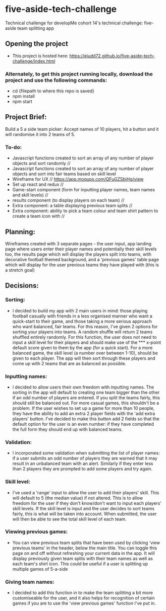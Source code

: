 # five-aside-tech-challenge
Technical challenge for developMe cohort 14's technical challenge: five-aside team splitting app

## Opening the project
- This project is hosted here: https://ejudd72.github.io/five-aside-tech-challenge/index.html 

 ### Alternately, to get this project running locally, download the project and use the following commands:
- cd {filepath to where this repo is saved}
- npm install 
- npm start 

## Project Brief: 
Build a 5 a side team picker: 
Accept names of 10 players, hit a button and it will randomise it into 2 teams of 5. 

### To-do: 
- Javascript functions created to sort an array of any number of player objects and sort randomly //
- Javascript functions created to sort an array of any number of player objects and sort into fair teams based on skill level
- Wireframe for UX // https://app.moqups.com/QFuGZSbiHg/view 
- Set up react and redux //
- Game-start component (form for inputting player names, team names and skill levels) //
- results component (to display players on each team) //
- Extra component: a table displaying previous team splits //
- Extra component: ability to pick a team colour and team shirt pattern to create a team icon with //

## Planning: 
Wireframes created with 3 separate pages - the user input, app landing page where users enter their player names and potentially their skill levels too, the results page which will display the players split into teams, with decorative football themed background, and a 'previous games' table page which will display for the user previous teams they have played with (this is a stretch goal) 

## Decisions: 
### Sorting:
- I decided to build my app with 2 main users in mind: those playing football casually with friends in a less organised manner who want a quick-start to their game, and those taking a more serious approach who want balanced, fair teams. For this reason, I've given 2 options for sorting your players into teams. A random shuffle will return 2 teams shuffled entirely randomly. For this function, the user does not need to input a skill level for their players and should make use of the *** x-point default score given to them by the app (for a quick start). For a more balanced game, the skill level (a number over between 1-10), should be given to each player. The app will then sort through these players and come up with 2 teams that are as balanced as possible. 

### Inputting names: 
- I decided to allow users their own freedom with inputting names. The sorting in the app will default to creating one team bigger than the other if an odd number of players are entered. If you split the teams fairly, this should still be balanced out. For more casual games, this shouldn't be a problem. If the user wishes to set up a game for more than 10 people, they have the ability to add an extra 2 player fields with the 'add extra players' button. I've decided to make this button add 2 fields so that the default option for the user is an even number: if they have completed the full form they should end up with balanced teams. 

### Validation: 
- I incorporated some validation when submitting the list of player names: if a user submits an odd number of players they are warned that it may result in an unbalanced team with an alert. Similarly if they enter less than 2 players they are prompted to add some players and try again.

### Skill level: 
- I've used a 'range' input to allow the user to add their players' skill. This will default to 5 (the median value) if not altered. This is to allow freedom for the user if they don't know/don't want to input each players' skill levels. If the skill level is input and the user decides to sort teams fairly, this is what will be taken into account. When submitted, the user will then be able to see the total skill level of each team.

### Viewing previous games: 
- You can view previous team splits that have been used by clicking 'view previous teams' in the header, below the main title. You can toggle this page on and off without refreshing your current data in the app. It will display previously given team splits with their team names as well as each team's shirt icon. This could be useful if a user is splitting up multiple games of 5-a-side

### Giving team names:
- I decided to add this function in to make the team splitting a bit more customiseable for the user, and it also helps for recognition of certain games if you are to use the 'view previous games' function I've put in. 
